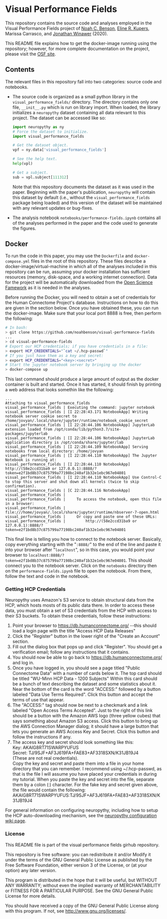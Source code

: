 # Visual Performance Fields

This repository contains the source code and analyses employed in the Visual Performance Fields
project of [Noah C. Benson](https://github.com/noahbenson), [Eline R. Kupers](https://github.com/elinekupers),
Marissa Carrasco, and [Jonathan Winawer](https://github.com/WinawerLab) (2020).

This README file explains how to get the docker-image running using the repository; however, for more complete documentation on the project, please visit the [OSF site](https://osf.io/5gprz/).

## Contents

The relevant files in this repository fall into two categories: source code and notebooks.

* The source code is organized as a small python library in the `visual_performance_fields/`
  directory. The directory contains only one file, `__init__.py` which is run on library import.
  When loaded, the library initializes a `neuropythy` dataset containing all data relevant to
  this project. The dataset can be accessed like so:

  ```python
  import neuropythy as ny
  # Force the dataset to initialize.
  import visual_performance_fields

  # Get the dataset object.
  vpf = ny.data['visual_performance_fields']

  # See the help text.
  help(vpl)

  # Get a subject.
  sub = vpl.subject[111312]
  ```

  Note that this repository documents the dataset as it was used in the paper. Beginning with the
  paper's publication, `neuropythy` will contain this dataset by default (i.e., without the
  `visual_performance_fields` package being loaded) and this version of the dataset will be
  maintained with any relevant updates or bug-fixes.
* The analysis notebook `notebooks/performance-fields.ipynb` contains all of the analyses performed
  in the paper and the code used to generate the figures.

## Docker

To run the code in this paper, you may use the `Dockerfile` and `docker-compose.yml` files in
the root of this repository. These files describe a docker-image/virtual-machine in which all
of the analyses included in this repository can be run, assuming your docker installation has
sufficient resources (memory, disk-space, and a working internet connection). Data for the
project will be automatically downloaded from the [Open Science Famework](https://osf.io/5gprz/)
as it is needed in the analyses.

Before running the Docker, you will need to obtain a set of credentials for the Human Connectome
Project's database. Instructions on how to do this are given in the section below. Once you
have obtained these, you can run the docker-image. Make sure that your local port 8888 is free,
then perform the following:

```bash
# In bash:
> git clone https://github.com/noahbenson/visual-performance-fields
...
> cd visual-performance-fields
# Export our HCP credentials; if you have credentials in a file:
> export HCP_CREDENTIALS="`cat ~/.hcp-passwd`"
# If you just have them as a key and secret:
> export HCP_CREDENTIALS="<key>:<secret>"
# Start the jupyter notebook server by bringing up the docker
> docker-compose up
```

This last command should produce a large amount of output as the docker container is built
and started. Once it has started, it should finish by printing a web address that looks
somethin like the following:

```
...
Attaching to visual_performance_fields
visual_performance_fields | Executing the command: jupyter notebook
visual_performance_fields | [I 22:28:43.171 NotebookApp] Writing notebook server cookie secret to /home/jovyan/.local/share/jupyter/runtime/notebook_cookie_secret
visual_performance_fields | [I 22:28:44.106 NotebookApp] JupyterLab extension loaded from /opt/conda/lib/python3.7/site-packages/jupyterlab
visual_performance_fields | [I 22:28:44.106 NotebookApp] JupyterLab application directory is /opt/conda/share/jupyter/lab
visual_performance_fields | [I 22:28:44.109 NotebookApp] Serving notebooks from local directory: /home/jovyan
visual_performance_fields | [I 22:28:44.110 NotebookApp] The Jupyter Notebook is running at:
visual_performance_fields | [I 22:28:44.110 NotebookApp] http://(58e2ccd31ba9 or 127.0.0.1):8888/?token=e2f1bd8b37c875799a77198bc240af1b32e1ebc967e04801
visual_performance_fields | [I 22:28:44.110 NotebookApp] Use Control-C to stop this server and shut down all kernels (twice to skip confirmation).
visual_performance_fields | [C 22:28:44.116 NotebookApp]
visual_performance_fields |
visual_performance_fields |     To access the notebook, open this file in a browser:
visual_performance_fields |         file:///home/jovyan/.local/share/jupyter/runtime/nbserver-7-open.html
visual_performance_fields |     Or copy and paste one of these URLs:
visual_performance_fields |         http://(58e2ccd31ba9 or 127.0.0.1):8888/?token=e2f1bd8b37c875799a77198bc240af1b32e1ebc967e04801
```

This final line is telling you how to connect to the notebook server. Basically, copy
everything starting with the "`:8888/`" to the end of the line and paste it into your
browser after "`localhost`", so in this case, you would point your browser to
`localhost:8888/?token=e2f1bd8b37c875799a77198bc240af1b32e1ebc967e04801`. This should
connect you to the notebook server. Click on the `notebooks` directory then on the
`performance-fields.ipynb` file to open the notebook. From there, follow the text and
code in the notebook.


### <a name="credentials"></a> Getting HCP Credentials

Neuropythy uses Amazon's S3 service to obtain structural data from the HCP,
which hosts mosts of its public data there. In order to access these data, you
must obtain a set of S3 credentials from the HCP with access to their S3
buckets. To obtain these credentials, follow these instructions:

1. Point your browser to https://db.humanconnectome.org/ --this should load a
   login page with the title "Access HCP Data Releases"
2. Click the "Register" button in the lower right of the "Create an Account"
   section.
3. Fill out the dialog box that pops up and click "Register". You should get
   a verification email; follow any instructions that it contains.
4. You should now be able to go back to https://db.humanconnectome.org/ and
   log in.
5. Once you have logged in, you should see a page titled "Public Connectome
   Data" with a number of cards below it. The top card should be titled
   "WU-Minn HCP Data - 1200 Subjects" Within this card should be a bunch of
   text describing the dataset and some statistics about it. Near the bottom
   of the card is the word "ACCESS:" followed by a button labeled "Data Use
   Terms Required". Click this button and accept the terms of use that
   appear.
6. The "ACCESS:" tag should now be next to a checkmark and a link labeled
   "Open Access Terms Accepted". Just to the right of this link should be a
   button with the Amazon AWS logo (three yellow cubes) that says something
   about Amazon S3 access. Click this button to bring up the AWS Connection
   Manager dialog; it should have a large button that lets you generate an
   AWS Access Key and Secret. Click this button and follow the instructions
   if any.
7. The access key and secret should look something like this:  
   Key: AKAIG8RT71SWARPYUFUS  
   Secret: TJ/9SJF+AF3J619FA+FAE83+AF3318SXN/K31JB19J4  
   (These are not real credentials).  
   Copy the key and secret and paste them into a file in your home
   directory that you can remember. I recommend using ~/.hcp-passwd, as that
   is the file I will assume you have placed your credentials in during my
   tutorial. When you paste the key and secret into the file, separate them
   by a colon (:) character. For the fake key and secret given above, the
   file would contain the following:  
   AKAIG8RT71SWARPYUFUS:TJ/9SJF+AF3J619FA+FAE83+AF3318SXN/K31JB19J4

For general information on configuring neuropythy, including how to setup the HCP
auto-downloading mechanism, see the [neuropythy configuration wiki
page](https://github.com/noahbenson/neuropythy/wiki/Configuration).


### License 

This README file is part of the visual performance fields girhub repository.

This repository is free software: you can redistribute it and/or Modify it under
the terms of the GNU General Public License as published by the Free Software
Foundation, either version 3 of the License, or (at your option) any later
version.

This program is distributed in the hope that it will be useful, but WITHOUT ANY
WARRANTY; without even the implied warranty of MERCHANTABILITY or FITNESS FOR A
PARTICULAR PURPOSE.  See the GNU General Public License for more details.

You should have received a copy of the GNU General Public License along with
this program.  If not, see <http://www.gnu.org/licenses/>.




  
  
  

